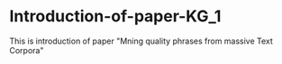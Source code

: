 # Introduction-of-paper-KG_1
This is introduction of paper "Mning quality phrases from massive Text Corpora"
